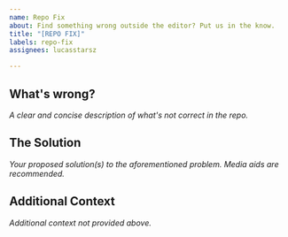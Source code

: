 ```yaml
---
name: Repo Fix
about: Find something wrong outside the editor? Put us in the know.
title: "[REPO FIX]"
labels: repo-fix
assignees: lucasstarsz

---
```


## What's wrong?
_A clear and concise description of what's not correct in the repo._

## The Solution
_Your proposed solution(s) to the aforementioned problem. Media aids are recommended._

## Additional Context
_Additional context not provided above._

